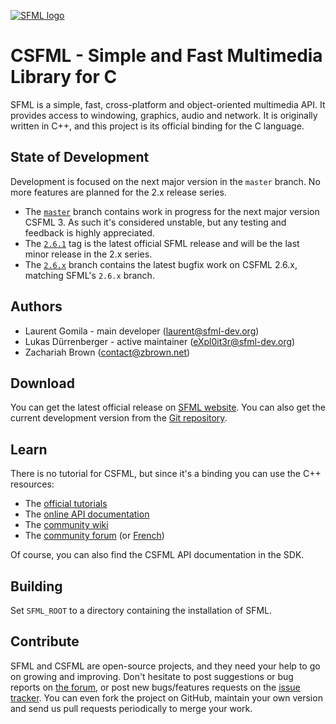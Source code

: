 [![SFML logo](https://www.sfml-dev.org/images/logo.png)](https://www.sfml-dev.org)

# CSFML - Simple and Fast Multimedia Library for C

SFML is a simple, fast, cross-platform and object-oriented multimedia API. It provides access to windowing, graphics, audio and network. It is originally written in C++, and this project is its official binding for the C language.

## State of Development

Development is focused on the next major version in the `master` branch. No more features are planned for the 2.x release series.

-   The [`master`](https://github.com/SFML/CSFML/tree/master) branch contains work in progress for the next major version CSFML 3. As such it's considered unstable, but any testing and feedback is highly appreciated.
-   The [`2.6.1`](https://github.com/SFML/CSFML/tree/2.6.1) tag is the latest official SFML release and will be the last minor release in the 2.x series.
-   The [`2.6.x`](https://github.com/SFML/CSFML/tree/2.6.x) branch contains the latest bugfix work on CSFML 2.6.x, matching SFML's `2.6.x` branch.

## Authors

  - Laurent Gomila - main developer (laurent@sfml-dev.org)
  - Lukas Dürrenberger - active maintainer (eXpl0it3r@sfml-dev.org)
  - Zachariah Brown (contact@zbrown.net)

## Download

You can get the latest official release on [SFML website](https://www.sfml-dev.org/download/csfml). You can also get the current development version from the [Git repository](https://github.com/SFML/CSFML).

## Learn

There is no tutorial for CSFML, but since it's a binding you can use the C++ resources:

  * The [official tutorials](https://www.sfml-dev.org/tutorials/)
  * The [online API documentation](https://www.sfml-dev.org/documentation/)
  * The [community wiki](https://github.com/SFML/SFML/wiki/)
  * The [community forum](https://en.sfml-dev.org/forums/) (or [French](https://fr.sfml-dev.org/forums/))

Of course, you can also find the CSFML API documentation in the SDK.

## Building

Set `SFML_ROOT` to a directory containing the installation of SFML.

## Contribute

SFML and CSFML are open-source projects, and they need your help to go on growing and improving. Don't hesitate to post suggestions or bug reports on [the forum](https://en.sfml-dev.org/forums/), or post new bugs/features requests on the [issue tracker](https://github.com/SFML/CSFML/issues/). You can even fork the project on GitHub, maintain your own version and send us pull requests periodically to merge your work.
